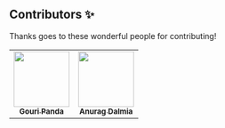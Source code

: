 ## Contributors ✨

Thanks goes to these wonderful people for contributing!

<!-- ALL-CONTRIBUTORS-LIST:START - Do not remove or modify this section -->
<!-- prettier-ignore-start -->
<!-- markdownlint-disable -->
<table>
  <tr>
         <td align="center"><a href="https://github.com/gouri-panda"><img src="https://avatars1.githubusercontent.com/u/43576162?v=4" width="100px;" alt=""/><br /><sub><b>Gouri Panda</b></sub></a>
    <td align="center"><a href="https://github.com/dalmia007"><img src="https://avatars2.githubusercontent.com/u/52538845?s=460&u=65ebcf43302a0b136867de75a1320119850b29d8&v=4" width="100px;" alt=""/><br /><sub><b>Anurag Dalmia</b></sub></a>
    <!-- <td align="center"><a href="INSERT GITHUBPROFILE LINK HERE"><img src="INSERT GITHUB PROFILE IMAGE LINK HERE" width="100px;" alt=""/><br /><sub><b>INSERT NAME HERE</b></sub></a> -->
  </tr>
</table>

<!-- markdownlint-enable -->
<!-- prettier-ignore-end -->

<!-- ALL-CONTRIBUTORS-LIST:END -->

